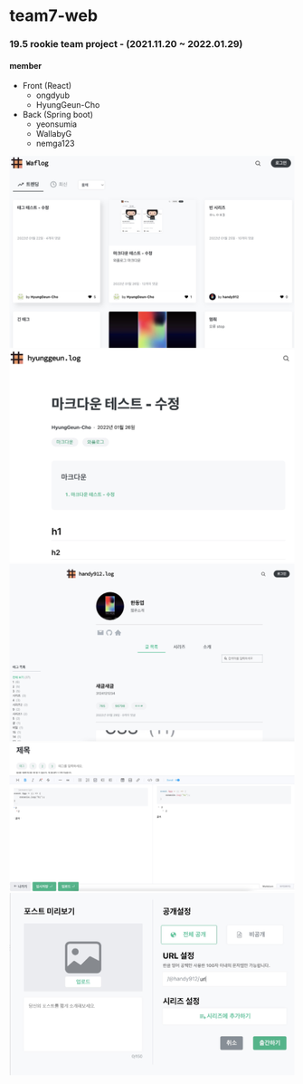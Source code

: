 # team7-web
### 19.5 rookie team project - (2021.11.20 ~ 2022.01.29)
#### member
* Front (React)
  * ongdyub
  * HyungGeun-Cho
* Back (Spring boot)
    * yeonsumia
    * WallabyG
    * nemga123


![](src/Img/waflog-1.jpg)
![](src/Img/waflog-2.jpg)
![](src/Img/waflog-3.jpg)
![](src/Img/waflog-4.jpg)
![](src/Img/waflog-5.jpg)